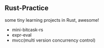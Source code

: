 ## Rust-Practice

some tiny learning projects in Rust, awesome!

* mini-bitcask-rs
* expr-eval
* mvcc(multi version concurrency control)
